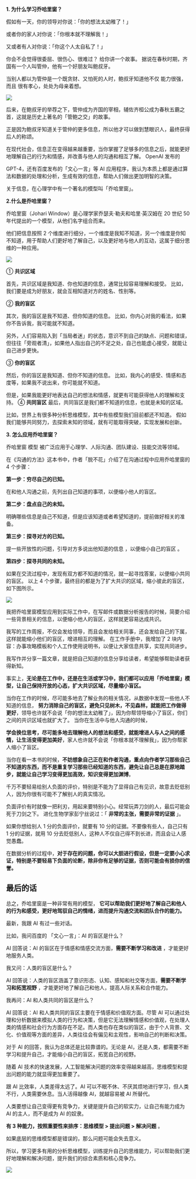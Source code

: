 **1. 为什么学习乔哈里窗？**

 

假如有一天，你的领导对你说：「你的想法太幼稚了！」

或者你的家人对你说：「你根本就不理解我！」

又或者有人对你说：「你这个人太自私了！」

你会不会觉得很委屈、很伤心、很难过？  给你讲一个故事。  据说在春秋时期，齐国有一个人叫管仲，他有一个好朋友叫鲍叔牙。

当别人都以为管仲是一个既贪财、又怕死的人时，鲍叔牙知道他不仅  能力很强，而且  很有孝心，处处为母亲着想。

![](https://mmbiz.qpic.cn/mmbiz_png/giaycic3UNwo3QvztfK13B8wMINnMXPFT76rytKh9TqQ5IsflHE7baDuVsZBSfLg8NYb8F7ic556zlZicgGccd0wBg/640?wx_fmt=png) 

后来，在鲍叔牙的举荐之下，管仲成为齐国的宰相，辅佐齐桓公成为春秋五霸之首，这就是历史上著名的「管鲍之交」的故事。

正是因为鲍叔牙知道关于管仲的更多信息，所以他才可以做到慧眼识人，最终获得后人的称颂。

在现代社会，信息正在变得越来越重要，当你掌握了足够多的信息之后，就能更好地理解自己的行为和情感，并改善与他人的沟通和相互了解。  OpenAI 发布的

GPT-4，还有百度发布的「文心一言」等 AI 应用程序，我认为本质上都是通过算法和数据的处理和分析，生成有效的信息，帮助人们做出更加明智的决策。

关于信息，在心理学中有一个著名的模型叫「乔哈里窗」。

**2.什么是乔哈里窗？**

 乔哈里窗（Johari Window）是心理学家乔瑟夫·勒夫和哈里·英汉姆在 20 世纪 50 年代提出的一个模型，从他们名字组合而来。  

他们把信息按照 2 个维度进行细分，一个维度是我知不知道，另一个维度是你知不知道，用于帮助人们更好地了解自己，以及更好地与他人的互动，这属于细分思维的一种应用。

![](https://mmbiz.qpic.cn/mmbiz_png/giaycic3UNwo3QvztfK13B8wMINnMXPFT7TeDdqCxMQDxlE6JnP6hCMfdFquibicYWtYTFDZ7ticjUvy1dmJltdcOag/640?wx_fmt=png) 

① **共识区域** 

首先，共识区域是我知道、你也知道的信息，通常比较容易理解和接受。  比如，我们要是成为好朋友，就会互相知道对方的姓名、性别等。  

② **我的盲区** 

其次，我的盲区是我不知道、但你知道的信息。  比如，你内心对我的看法，如果你不告诉我，我可能就不知道。

另外，人们容易陷入到「当局者迷」的状态，意识不到自己的缺点、问题和错误，但往往「旁观者清」，如果他人指出自己的不足之处，自己也能虚心接受，就能让自己进步更快。

③ **你的盲区** 

然后，你的盲区是我知道、但你不知道的信息。  比如，我内心的感受、情感和态度等，如果我不说出来，你可能就不知道。

但是，如果我能更好地表达自己的想法和情感，就更有可能获得他人的理解和支持。  ④ **共同盲区** 最后，共同盲区是我们都不知道的信息，也就是未知的区域。

比如，世界上有很多种分析思维模型，其中有些模型我们目前都还不知道。  假如我们能够共同努力，去探索未知的领域，就有可能取得突破，实现发展和创新。

**3. 怎么应用乔哈里窗？**

 

乔哈里窗  模型  被广泛应用于心理学、人际沟通、团队建设、技能交流等领域。

在《沟通的方法》这本书中，作者「脱不花」介绍了在沟通过程中应用乔哈里窗的 4 个步骤：  

**第一步：穷尽自己的已知。**

在和他人沟通之前，先列出自己知道的事项，以便缩小他人的盲区。  

**第二步：盘点自己的未知。**

明确哪些信息是自己不知道，但是应该知道或者希望知道的，提前做好相关的准备。  

**第三步：探寻对方的已知。**

提一些开放性的问题，引导对方多说出他知道的信息  ，以便缩小自己的盲区  。  

**第四步：探寻共同的未知。**

如果在交流过程中，发现有双方都不知道的情况，就一起寻找答案，以便缩小共同的盲区。  以上 4 个步骤，最终目的都是为了扩大共识的区域，缩小彼此的盲区，如下图所示。

![](https://mmbiz.qpic.cn/mmbiz_png/giaycic3UNwo3ySfpZvgaMYwTDJMBxh0WGEiaQXibLMrfliaxBuEKYYO0HKXej3kT4oRtZTcbuzPibQk5QaYNdBxOH5g/640?wx_fmt=png) 

我把乔哈里窗模型应用到实际工作中，在写邮件或数据分析报告的时候，简要介绍一些背景相关的信息，以便缩小他人的盲区，这样就更容易达成共识。

我写的工作周报，不仅会发给领导，而且会发给相关同事，还会发给自己的下属，这样就能缩小他们的盲区，增进相互的理解。  在工作手册中，我增加了 2 块内容：办事攻略模板和个人工作使用说明书，以便让大家信息共享，实现共同进步。

我写作并分享一篇文章，就是把自己知道的信息分享给读者，希望能够帮助读者获得新知。  

事实上，**无论是在工作中，还是在生活或学习中，我们都可以应用「乔哈里窗」模型，让自己保持开放的心态，扩大共识区域，尽量缩小盲区。**

当你在工作的时候，尽可能多地去了解业务的相关情况，从数据中发现一些他人不知道的信息， **努力消除自己的盲区，避免只见树木，不见森林，就能把工作做得更好**，领导也许就不会说「你的想法太幼稚了」，因为你帮领导缩小了盲区，你们之间的共识区域也就扩大了。  当你在生活中与他人沟通的时候，

**学会换位思考，尽可能多地去理解他人的想法和感受，就能增进人与人之间的感情，让生活变得更加美好**，家人也许就不会说「你根本就不理解我」，因为你帮家人缩小了盲区。  

当你在看一本书的时候，**不妨想象自己正在和作者沟通，重点向作者学习那些自己不知道的东西，而不是重复学习那些已经知道的东西，避免让自己总是在原地踏步，就能让自己学习变得更加高效，知识变得更加渊博**。  

千万不要轻易给别人负面的评价，特别是不能为了显得自己有见识，故意去贬低别人，因为你很有可能不了解别人的真实情况。

负面评价有时就像一把利刃，用起来要特别小心。经常玩弄刀剑的人，最后可能会死于刀剑之下。  进化生物学家彭宁丝说过：「 **非常的主张，需要非常的证据** 」。  

如果你想给别人 1 分的负面评价，就要有 10 分的证据。不要像有些人，自己只有 1 分的证据，就用 10 分去贬低别人，这种人不仅自己得不到长进，而且会让人感觉愚蠢。  

在数据分析的过程中，**对于存在的问题，你可以大胆进行假设，但是一定要小心求证，特别是不要轻易下负面的论断，除非你有足够的证据，否则可能会有损你的信誉。** 

## **最后的话**

总之，乔哈里窗是一种非常有用的模型， **它可以帮助我们更好地了解自己和他人的行为和感受，更好地驾驭自己的情绪，进而提升沟通交流和团队合作的能力。**

最新，我跟 AI 有过一些对话。

比如，我问百度的 「文心一言」：AI 的盲区是什么？  

AI 回答说：AI 的盲区在于情感和情感交流方面，**需要不断学习和改进** ，才能更好地服务人类。  

我又问：人类的盲区是什么？  

AI 回答说：人类的盲区涵盖了意识形态、认知、感知和社交等方面，**需要不断学习和拓宽视野** ，才能更好地了解自己和他人，提高人际关系和合作能力。  

我再问：AI 和人类共同的盲区是什么？  

AI 回答说：AI 和人类共同的盲区主要在于情感和价值观方面。尽管 AI 可以通过处理和分析数据来模拟人类的行为和决策，但是它无法理解情感和价值观，在处理人类的情感和社会行为方面存在不足。而人类也存在类似的盲区，由于个人背景、文化、价值观等方面的差异，人类往往会有偏见和主观性，影响自己的判断和决策。

对于 AI 的回答，我认为总体还是比较靠谱的。无论是 AI，还是人类，都需要不断学习和提升自己，才能缩小自己的盲区，拓宽自己的视野。  

随着 AI 技术的快速发展，人工智能解决问题的效率变得越来越高，思维模型和提出问题的能力就显得更加重要了。  

跟 AI 比效率，人类差得太远了。AI 可以不眠不休、不厌其烦地进行学习，但人类不行，人类需要休息。当人活得越像 AI，就越容易被 AI 所替代。

人类要想让自己变得更有竞争力，关键是提升自己的软实力，让自己有能力成为 AI 的主人，而不是成为 AI 的奴隶。  

**有 3 种能力，按照重要性来排序：思维模型 > 提出问题 > 解决问题** 。

如果底层的思维模型都是错误的，那么问题可能会失去意义。

所以，学习更多有用的分析思维模型，训练提升自己的思维能力，可以帮助我们更好地理解和解决问题，提升我们的综合素质和核心竞争力。

![](https://visitor-badge.laobi.icu/badge?page_id=sjhfx.linji&left_text=PageViews&right_color=%2300589F)